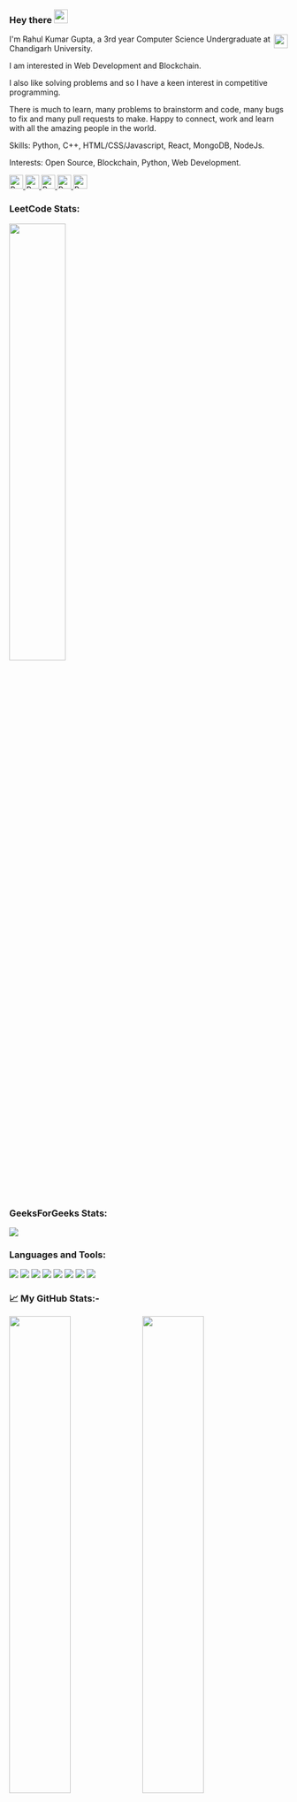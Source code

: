 ### Hey there <img src="https://media.giphy.com/media/hvRJCLFzcasrR4ia7z/giphy.gif" width="25px"/>

<img align="right" img height="25" src="https://visitor-badge.glitch.me/badge?page_id=rahullgupta.visitor-badge&left_text=My%20Page%20Visitors" />

<p>
  I'm Rahul Kumar Gupta, a 3rd year Computer Science Undergraduate at Chandigarh University. 
  
  I am interested in Web Development and Blockchain. 
  
  I also like solving problems and so I have a keen interest in competitive programming. 
  
  There is much to learn, many problems to brainstorm and code, many bugs to fix and many pull requests to make. Happy to connect, work and learn with all the amazing people in the world. 
  
  Skills: Python, C++, HTML/CSS/Javascript, React, MongoDB, NodeJs. 
  
  Interests: Open Source, Blockchain, Python, Web Development.
</p>

<div>
  <a href="https://www.linkedin.com/in/rahul-kumar-gupta-01/">
    <img
      height="25"
      alt="Rahul's LinkedIn"
      src="https://img.shields.io/badge/LinkedIn-0077B5?style=for-the-badge&logo=linkedin&logoColor=white"
    >
  </a>
  <a href="https://www.codechef.com/users/rahulgupta01">
    <img
      height="25"
      src="https://cp-logo.vercel.app/codechef/rahulgupta01?logo=true"
      onerror="this.onerror=null; this.src='https://img.shields.io/badge/-CodeChef-5B4638?style=for-the-badge&logo=CodeChef&logoColor=white'"
      alt="Rahul's CodeChef"
    >
  <a href="https://codeforces.com/profile/rahulkumargupta">
    <img
      height="25"
      alt="Rahul's Codeforces"
      src="https://cp-logo.vercel.app/codeforces/rahulkumargupta?logo=true"
      onerror="this.onerror=null; this.src='https://img.shields.io/badge/Codeforces-445f9d?style=for-the-badge&logo=Codeforces&logoColor=white'"
    >
  </a>
  <a href="https://leetcode.com/rahulgupta01/">
    <img
      height="25"
      alt="Rahul's LeetCode"
      src="https://cp-logo.vercel.app/leetcode/rahulgupta01?logo=true"
      onerror="this.onerror=null; this.src='https://img.shields.io/badge/-LeetCode-FFA116?style=for-the-badge&logo=LeetCode&logoColor=black'"
    />
  </a>
  <a href="mailto: rahulslg20@gmail.com">
    <img
      height="25"
      alt="Rahul's Gmail "
      src="https://img.shields.io/badge/Gmail-D14836?style=for-the-badge&logo=gmail&logoColor=white"
    />
  </a>
</div>

<h3>LeetCode Stats:</h3>

<div>
  <img width="45%" src="https://leetcard.jacoblin.cool/rahulgupta01?theme=nord" />
</div>


<h3>GeeksForGeeks Stats:</h3>

<div>
  <img src="https://geeks-for-geeks-stats-api-napiyo.vercel.app/?userName=rahulslg20" />
</div>

<h3>Languages and Tools:</h3>

<img
  src="https://img.shields.io/badge/c++-%2300599C.svg?style=for-the-badge&logo=c%2B%2B&ogoColor=white"
/>
<img
  src="https://img.shields.io/badge/Python-3776AB?style=for-the-badge&logo=python&logoColor=white"
/>
<img
  src="https://img.shields.io/badge/html5-%23E34F26.svg?style=for-the-badge&logo=html5&logoColor=white"
/>
<img
  src="https://img.shields.io/badge/CSS-239120?&style=for-the-badge&logo=css3&logoColor=white"
/>
<img
  src="https://img.shields.io/badge/JavaScript-F7DF1E?style=for-the-badge&logo=javascript&logoColor=black"
/>
<img
  src="https://img.shields.io/badge/React-20232A?style=for-the-badge&logo=react&logoColor=61DAFB"
/>
<img
  src="https://img.shields.io/badge/git-%23F05033.svg?style=for-the-badge&logo=git&logoColor=white"
/>
<img
  src="https://img.shields.io/badge/Visual_Studio_Code-0078D4?style=for-the-badge&logo=visual%20studio%20code&logoColor=white"
/>
<h3>📈 My GitHub Stats:-</h3>
<div>
  <img width="47%" src="https://streak-stats.demolab.com?user=rahullgupta&theme=onedark" />
  <img width="47%" src="https://github-readme-stats.vercel.app/api?username=rahullgupta&show_icons=true&theme=onedark" />
</div>
<img src="https://github-readme-stats.vercel.app/api/top-langs/?username=rahullgupta&layout=compact&theme=onedark" />
